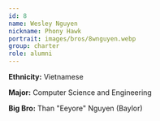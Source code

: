 ```yaml
---
id: 8
name: Wesley Nguyen
nickname: Phony Hawk
portrait: images/bros/8wnguyen.webp
group: charter
role: alumni
---
```


**Ethnicity:** Vietnamese

**Major:** Computer Science and Engineering

**Big Bro:** Than "Eeyore" Nguyen (Baylor)
